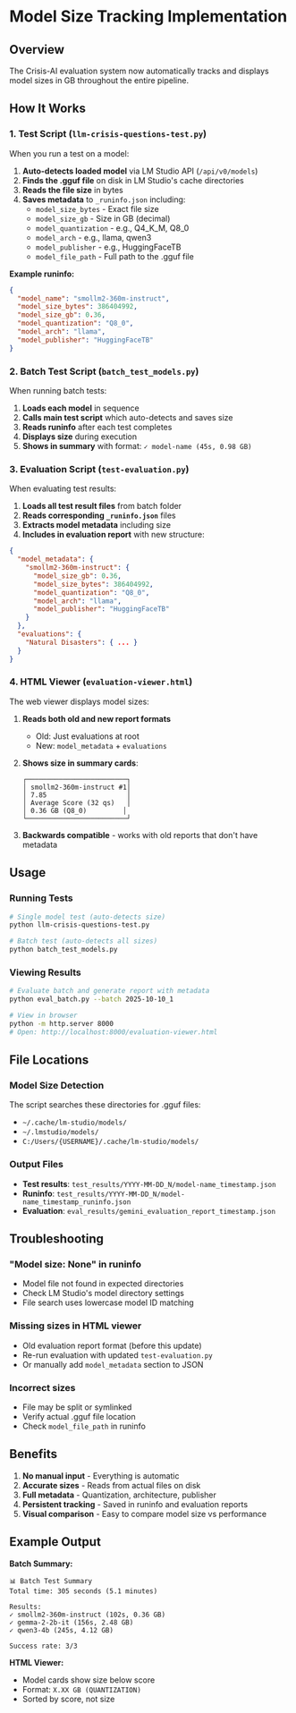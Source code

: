 # Model Size Tracking Implementation

## Overview
The Crisis-AI evaluation system now automatically tracks and displays model sizes in GB throughout the entire pipeline.

## How It Works

### 1. Test Script (`llm-crisis-questions-test.py`)
When you run a test on a model:

1. **Auto-detects loaded model** via LM Studio API (`/api/v0/models`)
2. **Finds the .gguf file** on disk in LM Studio's cache directories
3. **Reads the file size** in bytes
4. **Saves metadata** to `_runinfo.json` including:
   - `model_size_bytes` - Exact file size
   - `model_size_gb` - Size in GB (decimal)
   - `model_quantization` - e.g., Q4_K_M, Q8_0
   - `model_arch` - e.g., llama, qwen3
   - `model_publisher` - e.g., HuggingFaceTB
   - `model_file_path` - Full path to the .gguf file

**Example runinfo:**
```json
{
  "model_name": "smollm2-360m-instruct",
  "model_size_bytes": 386404992,
  "model_size_gb": 0.36,
  "model_quantization": "Q8_0",
  "model_arch": "llama",
  "model_publisher": "HuggingFaceTB"
}
```

### 2. Batch Test Script (`batch_test_models.py`)
When running batch tests:

1. **Loads each model** in sequence
2. **Calls main test script** which auto-detects and saves size
3. **Reads runinfo** after each test completes
4. **Displays size** during execution
5. **Shows in summary** with format: `✓ model-name (45s, 0.98 GB)`

### 3. Evaluation Script (`test-evaluation.py`)
When evaluating test results:

1. **Loads all test result files** from batch folder
2. **Reads corresponding `_runinfo.json`** files
3. **Extracts model metadata** including size
4. **Includes in evaluation report** with new structure:

```json
{
  "model_metadata": {
    "smollm2-360m-instruct": {
      "model_size_gb": 0.36,
      "model_size_bytes": 386404992,
      "model_quantization": "Q8_0",
      "model_arch": "llama",
      "model_publisher": "HuggingFaceTB"
    }
  },
  "evaluations": {
    "Natural Disasters": { ... }
  }
}
```

### 4. HTML Viewer (`evaluation-viewer.html`)
The web viewer displays model sizes:

1. **Reads both old and new report formats**
   - Old: Just evaluations at root
   - New: `model_metadata` + `evaluations`

2. **Shows size in summary cards**:
   ```
   ┌─────────────────────────┐
   │ smollm2-360m-instruct #1│
   │ 7.85                    │
   │ Average Score (32 qs)   │
   │ 0.36 GB (Q8_0)         │
   └─────────────────────────┘
   ```

3. **Backwards compatible** - works with old reports that don't have metadata

## Usage

### Running Tests
```bash
# Single model test (auto-detects size)
python llm-crisis-questions-test.py

# Batch test (auto-detects all sizes)
python batch_test_models.py
```

### Viewing Results
```bash
# Evaluate batch and generate report with metadata
python eval_batch.py --batch 2025-10-10_1

# View in browser
python -m http.server 8000
# Open: http://localhost:8000/evaluation-viewer.html
```

## File Locations

### Model Size Detection
The script searches these directories for .gguf files:
- `~/.cache/lm-studio/models/`
- `~/.lmstudio/models/`
- `C:/Users/{USERNAME}/.cache/lm-studio/models/`

### Output Files
- **Test results**: `test_results/YYYY-MM-DD_N/model-name_timestamp.json`
- **Runinfo**: `test_results/YYYY-MM-DD_N/model-name_timestamp_runinfo.json`
- **Evaluation**: `eval_results/gemini_evaluation_report_timestamp.json`

## Troubleshooting

### "Model size: None" in runinfo
- Model file not found in expected directories
- Check LM Studio's model directory settings
- File search uses lowercase model ID matching

### Missing sizes in HTML viewer
- Old evaluation report format (before this update)
- Re-run evaluation with updated `test-evaluation.py`
- Or manually add `model_metadata` section to JSON

### Incorrect sizes
- File may be split or symlinked
- Verify actual .gguf file location
- Check `model_file_path` in runinfo

## Benefits

1. **No manual input** - Everything is automatic
2. **Accurate sizes** - Reads from actual files on disk
3. **Full metadata** - Quantization, architecture, publisher
4. **Persistent tracking** - Saved in runinfo and evaluation reports
5. **Visual comparison** - Easy to compare model size vs performance

## Example Output

**Batch Summary:**
```
📊 Batch Test Summary
Total time: 305 seconds (5.1 minutes)

Results:
✓ smollm2-360m-instruct (102s, 0.36 GB)
✓ gemma-2-2b-it (156s, 2.48 GB)
✓ qwen3-4b (245s, 4.12 GB)

Success rate: 3/3
```

**HTML Viewer:**
- Model cards show size below score
- Format: `X.XX GB (QUANTIZATION)`
- Sorted by score, not size

